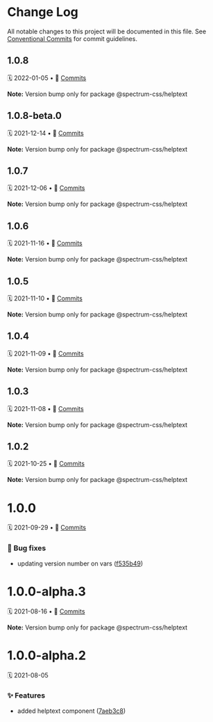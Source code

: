 # Change Log

All notable changes to this project will be documented in this file.
See [Conventional Commits](https://conventionalcommits.org) for commit guidelines.

<a name="1.0.8"></a>
## 1.0.8
🗓 2022-01-05 • 📝 [Commits](https://github.com/adobe/spectrum-css/compare/@spectrum-css/helptext@1.0.8-beta.0...@spectrum-css/helptext@1.0.8)

**Note:** Version bump only for package @spectrum-css/helptext





<a name="1.0.8-beta.0"></a>
## 1.0.8-beta.0
🗓 2021-12-14 • 📝 [Commits](https://github.com/adobe/spectrum-css/compare/@spectrum-css/helptext@1.0.7...@spectrum-css/helptext@1.0.8-beta.0)

**Note:** Version bump only for package @spectrum-css/helptext





<a name="1.0.7"></a>
## 1.0.7
🗓 2021-12-06 • 📝 [Commits](https://github.com/adobe/spectrum-css/compare/@spectrum-css/helptext@1.0.6...@spectrum-css/helptext@1.0.7)

**Note:** Version bump only for package @spectrum-css/helptext





<a name="1.0.6"></a>
## 1.0.6
🗓 2021-11-16 • 📝 [Commits](https://github.com/adobe/spectrum-css/compare/@spectrum-css/helptext@1.0.5...@spectrum-css/helptext@1.0.6)

**Note:** Version bump only for package @spectrum-css/helptext





<a name="1.0.5"></a>
## 1.0.5
🗓 2021-11-10 • 📝 [Commits](https://github.com/adobe/spectrum-css/compare/@spectrum-css/helptext@1.0.4...@spectrum-css/helptext@1.0.5)

**Note:** Version bump only for package @spectrum-css/helptext





<a name="1.0.4"></a>
## 1.0.4
🗓 2021-11-09 • 📝 [Commits](https://github.com/adobe/spectrum-css/compare/@spectrum-css/helptext@1.0.3...@spectrum-css/helptext@1.0.4)

**Note:** Version bump only for package @spectrum-css/helptext





<a name="1.0.3"></a>
## 1.0.3
🗓 2021-11-08 • 📝 [Commits](https://github.com/adobe/spectrum-css/compare/@spectrum-css/helptext@1.0.1...@spectrum-css/helptext@1.0.3)

**Note:** Version bump only for package @spectrum-css/helptext





<a name="1.0.2"></a>
## 1.0.2
🗓 2021-10-25 • 📝 [Commits](https://github.com/adobe/spectrum-css/compare/@spectrum-css/helptext@1.0.1...@spectrum-css/helptext@1.0.2)

**Note:** Version bump only for package @spectrum-css/helptext





<a name="1.0.0"></a>
# 1.0.0
🗓 2021-09-29 • 📝 [Commits](https://github.com/adobe/spectrum-css/compare/@spectrum-css/helptext@1.0.0-alpha.3...@spectrum-css/helptext@1.0.0)

### 🐛 Bug fixes

* updating version number on vars ([f535b49](https://github.com/adobe/spectrum-css/commit/f535b49))





<a name="1.0.0-alpha.3"></a>
# 1.0.0-alpha.3
🗓 2021-08-16 • 📝 [Commits](https://github.com/adobe/spectrum-css/compare/@spectrum-css/helptext@1.0.0-alpha.2...@spectrum-css/helptext@1.0.0-alpha.3)

**Note:** Version bump only for package @spectrum-css/helptext





<a name="1.0.0-alpha.2"></a>
# 1.0.0-alpha.2
🗓 2021-08-05

### ✨ Features

* added helptext component ([7aeb3c8](https://github.com/adobe/spectrum-css/commit/7aeb3c8))
